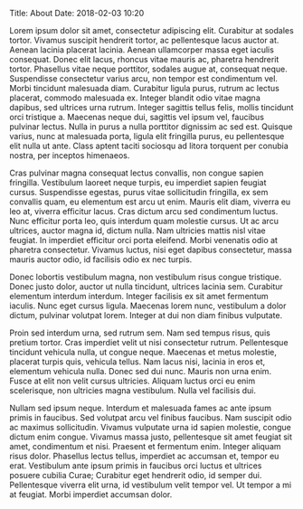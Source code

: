Title: About 
Date: 2018-02-03 10:20


Lorem ipsum dolor sit amet, consectetur adipiscing elit. Curabitur at sodales tortor. Vivamus suscipit hendrerit tortor, ac pellentesque lacus auctor at. Aenean lacinia placerat lacinia. Aenean ullamcorper massa eget iaculis consequat. Donec elit lacus, rhoncus vitae mauris ac, pharetra hendrerit tortor. Phasellus vitae neque porttitor, sodales augue at, consequat neque. Suspendisse consectetur varius arcu, non tempor est condimentum vel. Morbi tincidunt malesuada diam. Curabitur ligula purus, rutrum ac lectus placerat, commodo malesuada ex. Integer blandit odio vitae magna dapibus, sed ultrices urna rutrum. Integer sagittis tellus felis, mollis tincidunt orci tristique a. Maecenas neque dui, sagittis vel ipsum vel, faucibus pulvinar lectus. Nulla in purus a nulla porttitor dignissim ac sed est. Quisque varius, nunc at malesuada porta, ligula elit fringilla purus, eu pellentesque elit nulla ut ante. Class aptent taciti sociosqu ad litora torquent per conubia nostra, per inceptos himenaeos.

Cras pulvinar magna consequat lectus convallis, non congue sapien fringilla. Vestibulum laoreet neque turpis, eu imperdiet sapien feugiat cursus. Suspendisse egestas, purus vitae sollicitudin fringilla, ex sem convallis quam, eu elementum est arcu ut enim. Mauris elit diam, viverra eu leo at, viverra efficitur lacus. Cras dictum arcu sed condimentum luctus. Nunc efficitur porta leo, quis interdum quam molestie cursus. Ut ac arcu ultrices, auctor magna id, dictum nulla. Nam ultricies mattis nisl vitae feugiat. In imperdiet efficitur orci porta eleifend. Morbi venenatis odio at pharetra consectetur. Vivamus luctus, nisi eget dapibus consectetur, massa mauris auctor odio, id facilisis odio ex nec turpis.

Donec lobortis vestibulum magna, non vestibulum risus congue tristique. Donec justo dolor, auctor ut nulla tincidunt, ultrices lacinia sem. Curabitur elementum interdum interdum. Integer facilisis ex sit amet fermentum iaculis. Nunc eget cursus ligula. Maecenas lorem nunc, vestibulum a dolor dictum, pulvinar volutpat lorem. Integer at dui non diam finibus vulputate.

Proin sed interdum urna, sed rutrum sem. Nam sed tempus risus, quis pretium tortor. Cras imperdiet velit ut nisi consectetur rutrum. Pellentesque tincidunt vehicula nulla, ut congue neque. Maecenas et metus molestie, placerat turpis quis, vehicula tellus. Nam lacus nisi, lacinia in eros et, elementum vehicula nulla. Donec sed dui nunc. Mauris non urna enim. Fusce at elit non velit cursus ultricies. Aliquam luctus orci eu enim scelerisque, non ultricies magna vestibulum. Nulla vel facilisis dui.

Nullam sed ipsum neque. Interdum et malesuada fames ac ante ipsum primis in faucibus. Sed volutpat arcu vel finibus faucibus. Nam suscipit odio ac maximus sollicitudin. Vivamus vulputate urna id sapien molestie, congue dictum enim congue. Vivamus massa justo, pellentesque sit amet feugiat sit amet, condimentum et nisi. Praesent et fermentum enim. Integer aliquam risus dolor. Phasellus lectus tellus, imperdiet ac accumsan et, tempor eu erat. Vestibulum ante ipsum primis in faucibus orci luctus et ultrices posuere cubilia Curae; Curabitur eget hendrerit odio, id semper dui. Pellentesque viverra elit urna, id vestibulum velit tempor vel. Ut tempor a mi at feugiat. Morbi imperdiet accumsan dolor.

